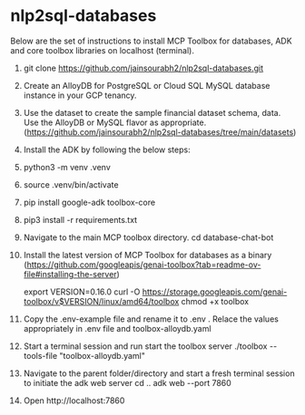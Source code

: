 # nlp2sql-databases

Below are the set of instructions to install MCP Toolbox for databases, ADK and core toolbox libraries on localhost (terminal).

1. git clone https://github.com/jainsourabh2/nlp2sql-databases.git

2. Create an AlloyDB for PostgreSQL or Cloud SQL MySQL database instance in your GCP tenancy.

3. Use the dataset to create the sample financial dataset schema, data. Use the AlloyDB or MySQL flavor as appropriate. (https://github.com/jainsourabh2/nlp2sql-databases/tree/main/datasets)

4. Install the ADK by following the below steps:

5. python3 -m venv .venv

6. source .venv/bin/activate

7. pip install google-adk toolbox-core
 
8. pip3 install -r requirements.txt

9. Navigate to the main MCP toolbox directory.
     cd database-chat-bot

10. Install the latest version of MCP Toolbox for databases as a binary (https://github.com/googleapis/genai-toolbox?tab=readme-ov-file#installing-the-server)

      export VERSION=0.16.0
      curl -O https://storage.googleapis.com/genai-toolbox/v$VERSION/linux/amd64/toolbox
      chmod +x toolbox

11. Copy the .env-example file and rename it to .env . Relace the values appropriately in .env file and toolbox-alloydb.yaml

12. Start a terminal session and run start the toolbox server
      ./toolbox --tools-file "toolbox-alloydb.yaml"

15. Navigate to the parent folder/directory and start a fresh terminal session to initiate the adk web server
      cd ..
      adk web --port 7860

16. Open http://localhost:7860
